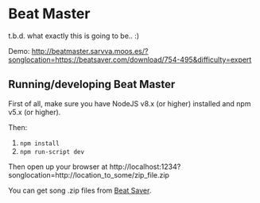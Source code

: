 # Beat Master

t.b.d. what exactly this is going to be.. :)

Demo: http://beatmaster.sarvva.moos.es/?songlocation=https://beatsaver.com/download/754-495&difficulty=expert

## Running/developing Beat Master

First of all, make sure you have NodeJS v8.x (or higher) installed and npm v5.x (or higher).

Then:

1. `npm install`
2. `npm run-script dev`

Then open up your browser at http://localhost:1234?songlocation=http://location_to_some/zip_file.zip

You can get song .zip files from [Beat Saver](https://beatsaver.com/).
